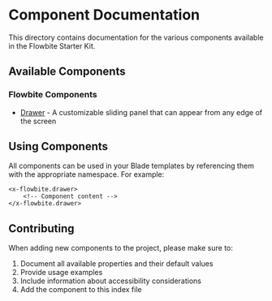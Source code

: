 # Component Documentation

This directory contains documentation for the various components available in the Flowbite Starter Kit.

## Available Components

### Flowbite Components

- [Drawer](flowbite/drawer.md) - A customizable sliding panel that can appear from any edge of the screen

## Using Components

All components can be used in your Blade templates by referencing them with the appropriate namespace. For example:

```blade
<x-flowbite.drawer>
    <!-- Component content -->
</x-flowbite.drawer>
```

## Contributing

When adding new components to the project, please make sure to:

1. Document all available properties and their default values
2. Provide usage examples
3. Include information about accessibility considerations
4. Add the component to this index file
